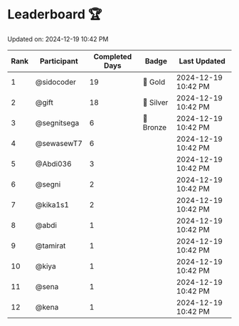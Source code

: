 # Leaderboard 🏆

Updated on: 2024-12-19 10:42 PM

| Rank | Participant       | Completed Days | Badge      | Last Updated         |
|------|-------------------|----------------|------------|----------------------|
| 1    | @sidocoder        | 19             | 🏅 Gold     | 2024-12-19 10:42 PM |
| 2    | @gift             | 18             | 🥈 Silver   | 2024-12-19 10:42 PM |
| 3    | @segnitsega       | 6              | 🥉 Bronze   | 2024-12-19 10:42 PM |
| 4    | @sewasewT7        | 6              |            | 2024-12-19 10:42 PM |
| 5    | @Abdi036          | 3              |            | 2024-12-19 10:42 PM |
| 6    | @segni            | 2              |            | 2024-12-19 10:42 PM |
| 7    | @kika1s1          | 2              |            | 2024-12-19 10:42 PM |
| 8    | @abdi             | 1              |            | 2024-12-19 10:42 PM |
| 9    | @tamirat          | 1              |            | 2024-12-19 10:42 PM |
| 10   | @kiya             | 1              |            | 2024-12-19 10:42 PM |
| 11   | @sena             | 1              |            | 2024-12-19 10:42 PM |
| 12   | @kena             | 1              |            | 2024-12-19 10:42 PM |
